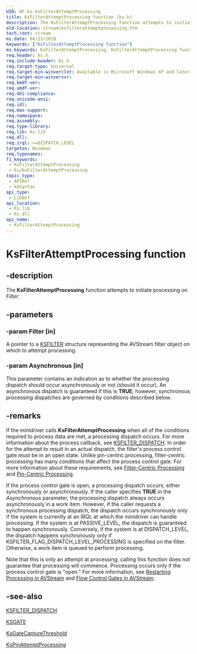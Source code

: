 ```yaml
---
UID: NF:ks.KsFilterAttemptProcessing
title: KsFilterAttemptProcessing function (ks.h)
description: The KsFilterAttemptProcessing function attempts to initiate processing on Filter.
old-location: stream\ksfilterattemptprocessing.htm
tech.root: stream
ms.date: 04/23/2018
keywords: ["KsFilterAttemptProcessing function"]
ms.keywords: KsFilterAttemptProcessing, KsFilterAttemptProcessing function [Streaming Media Devices], avfunc_ee888474-cf0c-4b23-b8a2-f1e7491db8fd.xml, ks/KsFilterAttemptProcessing, stream.ksfilterattemptprocessing
req.header: ks.h
req.include-header: Ks.h
req.target-type: Universal
req.target-min-winverclnt: Available in Microsoft Windows XP and later operating systems and DirectX 8.0 and later DirectX versions.
req.target-min-winversvr: 
req.kmdf-ver: 
req.umdf-ver: 
req.ddi-compliance: 
req.unicode-ansi: 
req.idl: 
req.max-support: 
req.namespace: 
req.assembly: 
req.type-library: 
req.lib: Ks.lib
req.dll: 
req.irql: <=DISPATCH_LEVEL
targetos: Windows
req.typenames: 
f1_keywords:
 - KsFilterAttemptProcessing
 - ks/KsFilterAttemptProcessing
topic_type:
 - APIRef
 - kbSyntax
api_type:
 - LibDef
api_location:
 - Ks.lib
 - Ks.dll
api_name:
 - KsFilterAttemptProcessing
---
```


# KsFilterAttemptProcessing function


## -description

The<b> KsFilterAttemptProcessing</b> function attempts to initiate processing on <i>Filter</i>.

## -parameters

### -param Filter [in]


A pointer to a <a href="/windows-hardware/drivers/ddi/ks/ns-ks-_ksfilter">KSFILTER</a> structure representing the AVStream filter object on which to attempt processing.

### -param Asynchronous [in]


This parameter contains an indication as to whether the processing dispatch should occur asynchronously or not (should it occur). An asynchronous dispatch is guaranteed if this is <b>TRUE</b>; however, synchronous processing dispatches are governed by conditions described below.

## -remarks

If the minidriver calls <b>KsFilterAttemptProcessing</b> when all of the conditions required to process data are met, a processing dispatch occurs. For more information about the process callback, see <a href="/windows-hardware/drivers/ddi/ks/ns-ks-_ksfilter_dispatch">KSFILTER_DISPATCH</a>. In order for the attempt to result in an actual dispatch, the filter's process control gate must be in an open state. Unlike pin-centric processing, filter-centric processing has many conditions that affect the process control gate. For more information about these requirements, see <a href="/windows-hardware/drivers/stream/filter-centric-processing">Filter-Centric Processing</a> and <a href="/windows-hardware/drivers/stream/pin-centric-processing">Pin-Centric Processing</a>.

If the process control gate is open, a processing dispatch occurs, either synchronously or asynchronously. If the caller specifies <b>TRUE</b> in the <i>Asynchronous</i> parameter, the processing dispatch always occurs asynchronously in a work item. However, if the caller requests a synchronous processing dispatch, the dispatch occurs synchronously only if the system is currently at an IRQL at which the minidriver can handle processing. If the system is at PASSIVE_LEVEL, the dispatch is guaranteed to happen synchronously. Conversely, if the system is at DISPATCH_LEVEL, the dispatch happens synchronously only if KSFILTER_FLAG_DISPATCH_LEVEL_PROCESSING is specified on the filter. Otherwise, a work item is queued to perform processing.

Note that this is only an attempt at processing; calling this function does not guarantee that processing will commence. Processing occurs only if the process control gate is "open." For more information, see <a href="/windows-hardware/drivers/stream/restarting-processing-in-avstream">Restarting Processing in AVStream</a> and <a href="/windows-hardware/drivers/stream/flow-control-gates-in-avstream">Flow Control Gates in AVStream</a>.

## -see-also

<a href="/windows-hardware/drivers/ddi/ks/ns-ks-_ksfilter_dispatch">KSFILTER_DISPATCH</a>



<a href="/windows-hardware/drivers/ddi/ks/ns-ks-_ksgate">KSGATE</a>



<a href="/windows-hardware/drivers/ddi/ks/nf-ks-ksgatecapturethreshold">KsGateCaptureThreshold</a>



<a href="/windows-hardware/drivers/ddi/ks/nf-ks-kspinattemptprocessing">KsPinAttemptProcessing</a>
